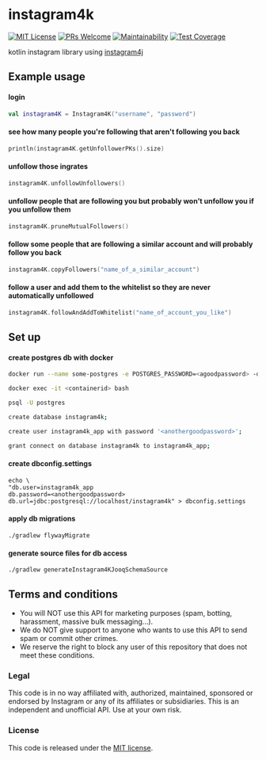 # instagram4k

[![MIT License](http://img.shields.io/badge/license-MIT-green.svg)](https://github.com/getseclectic/instagram4k/blob/master/LICENSE) [![PRs Welcome](https://img.shields.io/badge/PRs-welcome-brightgreen.svg)](http://makeapullrequest.com) [![Maintainability](https://api.codeclimate.com/v1/badges/7865899a39e952e825d4/maintainability)](https://codeclimate.com/github/GetsEclectic/instagram4k/maintainability) [![Test Coverage](https://api.codeclimate.com/v1/badges/7865899a39e952e825d4/test_coverage)](https://codeclimate.com/github/GetsEclectic/instagram4k/test_coverage)

kotlin instagram library using [instagram4j](https://github.com/brunocvcunha/instagram4j)

## Example usage

#### login

```kotlin
val instagram4K = Instagram4K("username", "password")
```

#### see how many people you're following that aren't following you back

```kotlin
println(instagram4K.getUnfollowerPKs().size)
```

#### unfollow those ingrates

```kotlin
instagram4K.unfollowUnfollowers()
```

#### unfollow people that are following you but probably won't unfollow you if you unfollow them

```kotlin
instagram4K.pruneMutualFollowers()
```

#### follow some people that are following a similar account and will probably follow you back

```kotlin
instagram4K.copyFollowers("name_of_a_similar_account")
```

#### follow a user and add them to the whitelist so they are never automatically unfollowed

```kotlin
instagram4K.followAndAddToWhitelist("name_of_account_you_like")
```

## Set up
####  create postgres db with docker
```bash
docker run --name some-postgres -e POSTGRES_PASSWORD=<agoodpassword> -d -p 5432:5432 postgres

docker exec -it <containerid> bash

psql -U postgres

create database instagram4k;

create user instagram4k_app with password '<anothergoodpassword>';

grant connect on database instagram4k to instagram4k_app;
```

#### create dbconfig.settings
```
echo \
"db.user=instagram4k_app
db.password=<anothergoodpassword>
db.url=jdbc:postgresql://localhost/instagram4k" > dbconfig.settings

```

#### apply db migrations
```
./gradlew flywayMigrate
```

#### generate source files for db access
```
./gradlew generateInstagram4KJooqSchemaSource
```

## Terms and conditions

- You will NOT use this API for marketing purposes (spam, botting, harassment, massive bulk messaging...).
- We do NOT give support to anyone who wants to use this API to send spam or commit other crimes.
- We reserve the right to block any user of this repository that does not meet these conditions.

### Legal

This code is in no way affiliated with, authorized, maintained, sponsored or endorsed by Instagram or any of its affiliates or subsidiaries. This is an independent and unofficial API. Use at your own risk.

### License

This code is released under the [MIT license](https://opensource.org/licenses/MIT).
